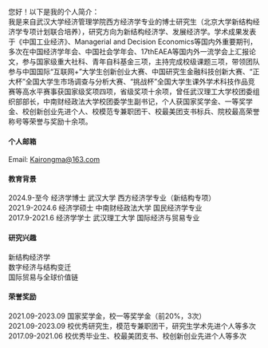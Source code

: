 


您好！以下是我的个人简介： \
我是来自武汉大学经济管理学院西方经济学专业的博士研究生（北京大学新结构经济学专项计划联合培养），研究方向为新结构经济学、发展经济学。学术成果发表于《中国工业经济》、Managerial and Decision Economics等国内外重要期刊，多次在中国经济学年会、中国社会学年会、17thEAEA等国内外一流学会上汇报论文，参与国家级重大社科、青年自科基金三项，主持完成校级课题三项，带领团队参与中国国际“互联网+”大学生创新创业大赛、中国研究生金融科技创新大赛、“正大杯”全国大学生市场调查与分析大赛、“挑战杯”全国大学生课外学术科技作品竞赛等高水平赛事获国家级奖项四项，省级奖项十余项，曾任武汉理工大学校团委组织部部长，中南财经政法大学校团委学生副书记，个人获国家奖学金、一等奖学金、校创新创业先进个人、校模范专兼职团干、校最美团支书标兵、院校最高荣誉称号等荣誉与奖励十余项。

#### 个人邮箱

Email: Kairongma@163.com 

#### 教育背景
2024.9-至今   经济学博士 武汉大学 西方经济学专业（新结构专项） \
2021.9-2024.6 经济学硕士 中南财经政法大学 国民经济学专业 \
2017.9-2021.6 经济学学士 武汉理工大学 国际经济与贸易专业 

#### 研究兴趣
新结构经济学 \
数字经济与结构变迁 \
国际贸易与全球价值链

#### 荣誉奖励

 
2021.09-2023.09 国家奖学金，校一等奖学金（前20%，3次） \
2021.09-2023.09 校优秀研究生，模范专兼职团干，研究生学术先进个人等多次 \
2017.09-2021.06 校优秀毕业生、校最美团支书、校创新创业先进个人等多次



